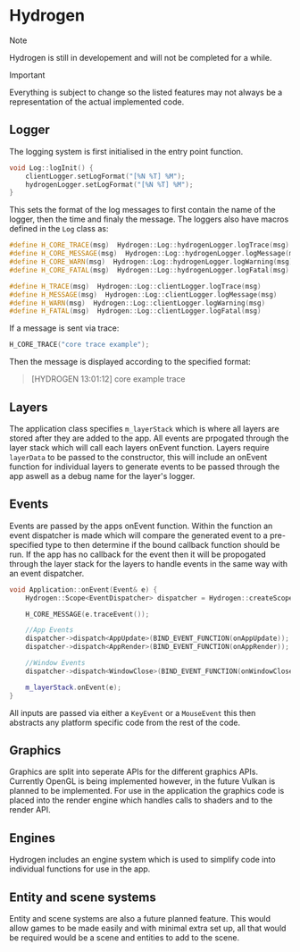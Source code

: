 # Hydrogen
>[!NOTE] 
>Hydrogen is still in developement and will not be completed for a while.

>[!IMPORTANT]
>Everything is subject to change so the listed features may not always be a representation of the actual implemented code. 


## Logger ##
The logging system is first initialised in the entry point function.
```cpp
void Log::logInit() {
	clientLogger.setLogFormat("[%N %T] %M");
	hydrogenLogger.setLogFormat("[%N %T] %M");
}
```
This sets the format of the log messages to first contain the name of the logger, then the time and finaly the message.
The loggers also have macros defined in the `Log` class as:
```cpp
#define H_CORE_TRACE(msg)  Hydrogen::Log::hydrogenLogger.logTrace(msg)
#define H_CORE_MESSAGE(msg)  Hydrogen::Log::hydrogenLogger.logMessage(msg)
#define H_CORE_WARN(msg)  Hydrogen::Log::hydrogenLogger.logWarning(msg)
#define H_CORE_FATAL(msg)  Hydrogen::Log::hydrogenLogger.logFatal(msg)

#define H_TRACE(msg)  Hydrogen::Log::clientLogger.logTrace(msg)
#define H_MESSAGE(msg)  Hydrogen::Log::clientLogger.logMessage(msg)
#define H_WARN(msg)  Hydrogen::Log::clientLogger.logWarning(msg)
#define H_FATAL(msg)  Hydrogen::Log::clientLogger.logFatal(msg)
```
If a message is sent via trace:
```cpp
H_CORE_TRACE("core trace example");
```

Then the message is displayed according to the specified format:
>[HYDROGEN 13:01:12] core example trace

## Layers ##
The application class specifies `m_layerStack` which is where all layers are stored after they are added to the app. All events are prpogated through the layer stack which will call each layers onEvent function.
Layers require `layerData` to be passed to the constructor, this will include an onEvent function for individual layers to generate events to be passed through the app aswell as a debug name for the layer's logger.

## Events ##
Events are passed by the apps onEvent function. Within the function an event dispatcher is made which will compare the generated event to a pre-specified type to then determine if the bound callback function should be run. If the app has no callback for the event then it will be propogated through the layer stack for the layers to handle events in the same way with an event dispatcher.
``` cpp
void Application::onEvent(Event& e) {
	Hydrogen::Scope<EventDispatcher> dispatcher = Hydrogen::createScope<EventDispatcher>(e);

	H_CORE_MESSAGE(e.traceEvent());

	//App Events
	dispatcher->dispatch<AppUpdate>(BIND_EVENT_FUNCTION(onAppUpdate));
	dispatcher->dispatch<AppRender>(BIND_EVENT_FUNCTION(onAppRender));

	//Window Events
	dispatcher->dispatch<WindowClose>(BIND_EVENT_FUNCTION(onWindowClose));

	m_layerStack.onEvent(e);
}
```
All inputs are passed via either a `KeyEvent` or a `MouseEvent` this then abstracts any platform specific code from the rest of the code.

## Graphics ## 
Graphics are split into seperate APIs for the different graphics APIs. Currently OpenGL is being implemented however, in the future Vulkan is planned to be implemented.
For use in the application the graphics code is placed into the render engine which handles calls to shaders and to the render API.

## Engines ##
Hydrogen includes an engine system which is used to simplify code into individual functions for use in the app.

## Entity and scene systems ## 
Entity and scene systems are also a future planned feature. This would allow games to be made easily and with minimal extra set up, all that would be required would be a scene and entities to add to the scene.
